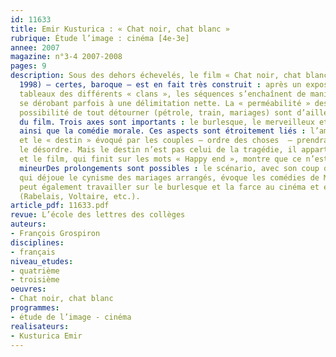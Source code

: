 ```yaml
---
id: 11633
title: Emir Kusturica : « Chat noir, chat blanc »
rubrique: Étude l’image : cinéma [4e-3e]
annee: 2007
magazine: n°3-4 2007-2008
pages: 9
description: Sous des dehors échevelés, le film « Chat noir, chat blanc » (France-Allemagne,
  1998) – certes, baroque – est en fait très construit : après un exposé en quatre
  tableaux des différents « clans », les séquences s’enchaînent de manière « tuilée »,
  se dérobant parfois à une délimitation nette. La « perméabilité » des espaces, la
  possibilité de tout détourner (pétrole, train, mariages) sont d’ailleurs caractéristiques
  du film. Trois axes sont importants : le burlesque, le merveilleux et le féerique,
  ainsi que la comédie morale. Ces aspects sont étroitement liés : l’amour triomphera
  et le « destin » évoqué par les couples – ordre des choses  – prendra le pas sur
  le désordre. Mais le destin n’est pas celui de la tragédie, il appartient à la comédie,
  et le film, qui finit sur les mots « Happy end », montre que ce n’est pas un genre
  mineurDes prolongements sont possibles : le scénario, avec son coup de théâtre final
  qui déjoue le cynisme des mariages arrangés, évoque les comédies de Molière. On
  peut également travailler sur le burlesque et la farce au cinéma et en littérature
  (Rabelais, Voltaire, etc.).
article_pdf: 11633.pdf
revue: L’école des lettres des collèges
auteurs:
- François Grospiron
disciplines:
- français
niveau_etudes:
- quatrième
- troisième
oeuvres:
- Chat noir, chat blanc
programmes:
- étude de l’image - cinéma
realisateurs:
- Kusturica Emir
---
```


